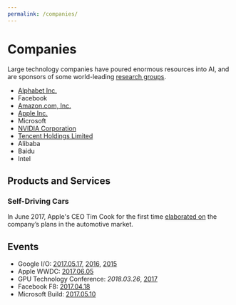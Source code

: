 ```yaml
---
permalink: /companies/
---
```

# Companies

Large technology companies have poured enormous resources into AI, and are sponsors of some world-leading [research groups](http://realai.org/labs/).

* [Alphabet Inc.](http://realai.org/companies/alphabet/)
* Facebook
* [Amazon.com, Inc.](http://realai.org/companies/amazon/)
* [Apple Inc.](http://realai.org/companies/apple/)
* Microsoft
* [NVIDIA Corporation](http://realai.org/companies/nvidia/)
* [Tencent Holdings Limited](http://realai.org/companies/tencent/)
* Alibaba
* Baidu
* Intel

## Products and Services

### Self-Driving Cars

In June 2017, Apple's CEO Tim Cook for the first time [elaborated on](https://www.bloomberg.com/news/articles/2017-06-13/cook-says-apple-is-focusing-on-making-an-autonomous-car-system) the company’s plans in the automotive market.

## Events

* Google I/O: [2017.05.17](https://events.google.com/io/), [2016](https://events.google.com/io2016/), [2015](https://events.google.com/io2016/)
* Apple WWDC: [2017.06.05](https://developer.apple.com/wwdc/)
* GPU Technology Conference: *2018.03.26*, [2017](http://www.gputechconf.com/)
* Facebook F8: [2017.04.18](https://www.fbf8.com/)
* Microsoft Build: [2017.05.10](https://build.microsoft.com/)
